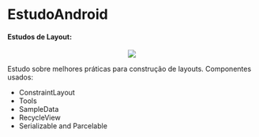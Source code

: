 # EstudoAndroid

#### Estudos de Layout: 

<p align="center">
  <img src="https://user-images.githubusercontent.com/40842310/56129664-1f197180-5f59-11e9-9528-b0fe2acd13ab.gif"/>
</p>

 Estudo sobre melhores práticas para construção de layouts. Componentes usados:
 
 - ConstraintLayout
 - Tools 
 - SampleData
 - RecycleView
 - Serializable and Parcelable

